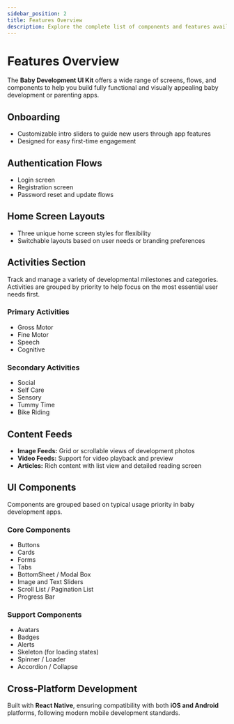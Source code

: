 ```yaml
---
sidebar_position: 2
title: Features Overview
description: Explore the complete list of components and features available in the Baby Development UI Kit.
---
```


# Features Overview

The **Baby Development UI Kit** offers a wide range of screens, flows, and components to help you build fully functional
and visually appealing baby development or parenting apps.

## Onboarding

- Customizable intro sliders to guide new users through app features
- Designed for easy first-time engagement

## Authentication Flows

- Login screen
- Registration screen
- Password reset and update flows

## Home Screen Layouts

- Three unique home screen styles for flexibility
- Switchable layouts based on user needs or branding preferences

## Activities Section

Track and manage a variety of developmental milestones and categories. Activities are grouped by priority to help focus
on the most essential user needs first.

### Primary Activities

- Gross Motor
- Fine Motor
- Speech
- Cognitive

### Secondary Activities

- Social
- Self Care
- Sensory
- Tummy Time
- Bike Riding

## Content Feeds

- **Image Feeds:** Grid or scrollable views of development photos
- **Video Feeds:** Support for video playback and preview
- **Articles:** Rich content with list view and detailed reading screen

## UI Components

Components are grouped based on typical usage priority in baby development apps.

### Core Components

- Buttons
- Cards
- Forms
- Tabs
- BottomSheet / Modal Box
- Image and Text Sliders
- Scroll List / Pagination List
- Progress Bar

### Support Components

- Avatars
- Badges
- Alerts
- Skeleton (for loading states)
- Spinner / Loader
- Accordion / Collapse

## Cross-Platform Development

Built with **React Native**, ensuring compatibility with both **iOS and Android** platforms, following modern mobile
development standards.